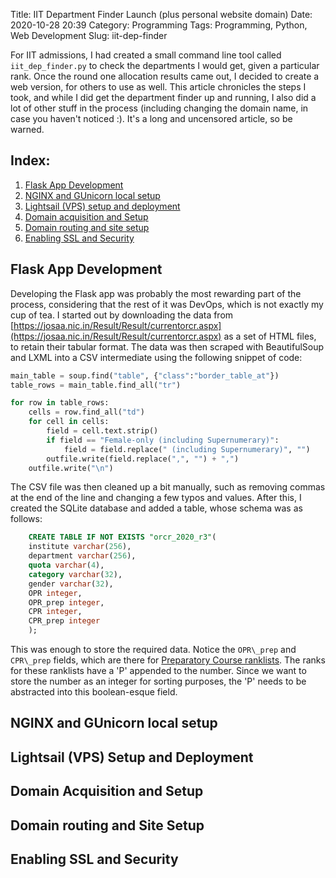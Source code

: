 Title: IIT Department Finder Launch (plus personal website domain)
Date: 2020-10-28 20:39
Category: Programming
Tags: Programming, Python, Web Development
Slug: iit-dep-finder

For IIT admissions, I had created a small command line tool called `iit_dep_finder.py` 
to check the departments I would get, given a particular rank. Once the round 
one allocation results came out, I decided to create a web version, for others 
to use as well. This article chronicles the steps I took, and while I did get 
the department finder up and running, I also did a lot of other stuff in the 
process (including changing the domain name, in case you haven't noticed :). 
It's a long and uncensored article, so be warned.

## Index:

1. [Flask App Development](#flask-app-development)
2. [NGINX and GUnicorn local setup](#nginx-and-gunicorn-local-setup)
3. [Lightsail (VPS) setup and deployment](#lightsail-vps-setup-and-deployment)
4. [Domain acquisition and Setup](#domain-acquisition-and-setup)
5. [Domain routing and site setup](#domain-routing-and-site-setup)
6. [Enabling SSL and Security](#enabling-ssl-and-security)

## Flask App Development
Developing the Flask app was probably the most rewarding part of the process, 
considering that the rest of it was DevOps, which is not exactly my cup of 
tea. I started out by downloading the data from 
[https://josaa.nic.in/Result/Result/currentorcr.aspx](https://josaa.nic.in/Result/Result/currentorcr.aspx)
as a set of HTML files, to retain their tabular format. The data was then 
scraped with BeautifulSoup and LXML into a CSV intermediate using the following
snippet of code:

```python
main_table = soup.find("table", {"class":"border_table_at"})
table_rows = main_table.find_all("tr")

for row in table_rows:
	cells = row.find_all("td")
	for cell in cells:
		field = cell.text.strip()
		if field == "Female-only (including Supernumerary)":
			field = field.replace(" (including Supernumerary)", "")
		outfile.write(field.replace(",", "") + ",")
	outfile.write("\n")
```

The CSV file was then cleaned up a bit manually, such as removing commas at the
end of the line and changing a few typos and values. After this, I created the 
SQLite database and added a table, whose schema was as follows:

```sql
	CREATE TABLE IF NOT EXISTS "orcr_2020_r3"(
	institute varchar(256),
	department varchar(256),
	quota varchar(4),
	category varchar(32),
	gender varchar(32),
	OPR integer,
	OPR_prep integer,
	CPR integer,
	CPR_prep integer
	);
```

This was enough to store the required data. Notice the `OPR\_prep` and `CPR\_prep` 
fields, which are there for [Preparatory Course ranklists](https://www.iitism.ac.in/assets/pdfs/rules/pcr.pdf).
The ranks for these ranklists have a 'P' appended to the number. Since we want 
to store the number as an integer for sorting purposes, the 'P' needs to be 
abstracted into this boolean-esque field. 

## NGINX and GUnicorn local setup

## Lightsail (VPS) Setup and Deployment

## Domain Acquisition and Setup

## Domain routing and Site Setup

## Enabling SSL and Security
